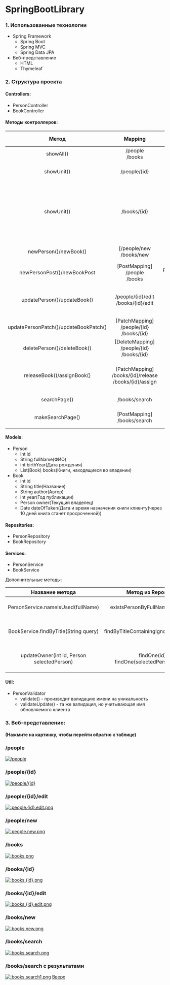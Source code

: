 <a id="anchor"> </a>

# SpringBootLibrary
### 1. Использованные технологии
* Spring Framework
  * Spring Boot
  * Spring MVC
  * Spring Data JPA
* Веб-представление
  * HTML
  * Thymeleaf

### 2. Структура проекта
#### Controllers:
* PersonController 
* BookController
  
#### __Методы контроллеров:__



|                 Метод                 |                                          Mapping                                           |                                    Используемые методы                                     |                                                                         Работа метода                                                                          |                                       Возвращаемая страница                                       |
|:-------------------------------------:|:------------------------------------------------------------------------------------------:|:------------------------------------------------------------------------------------------:|:--------------------------------------------------------------------------------------------------------------------------------------------------------------:|:-------------------------------------------------------------------------------------------------:|
|               showAll()               |                                    /people <br/> /books                                    |                    personService.findAll() <br/> bookService.findAll()                     |                                                               Ищет в БД всех клиентов/все книги                                                                |                    Страница со всеми [клиентами](#/people)/[книгами](#/books)                     |
|              showUnit()               |                                        /people/{id}                                        |                  1. personService.findOne(id) <br/> 2. person.getBooks()                   |                                                    Ищет в БД клиента по {id} (1) и все взятые им книги (2)                                                     |                                  [Страница клиента](#/people/id)                                  |
|              showUnit()               |                                        /books/{id}                                         | 1. bookService.findOne(id) <br/> 2. book.getOwner().get() <br/> 3. personService.findAll() | Ищет в БД книгу по {id} (1) и её владельца (2). Если у книги отсутствует владелец - ищет в БД всех клиентов (3) и добавляет соответствующий список на страницу |                                   [Страница книги](#/books/id)                                    |
|         newPerson()/newBook()         |                               [/people/new <br/> /books/new                                |                                                                                            |                                                                                                                                                                |         Страница с формой добавления нового [клиента](#/people/new)/[книги](#/books/new)          |
|      newPersonPost()/newBookPost      |                          [PostMapping] <br/> /people <br/> /books                          |               personService.save(newPerson) <br/> bookService.save(newBook)                |                                                             Сохраняет клиента/книгу из формы в БД                                                              |                    Страница со всеми [клиентами](#/people)/[книгами](#/books)                     |
|      updatePerson()/updateBook()      |            /people/{id}/edit <br/> /books/{id}/edit <a id="/controllers"> </a>             |                  personService.findOne(id) <br/> bookService.findOne(id)                   |                                            Ищет в БД клиента/книгу по {id} и добавляет объект на страницу(в форму)                                             | Страница с формой изменения существующего(ей) [клиента](#/people/id/edit)/[книги](#books/id/edit) |
| updatePersonPatch()/updateBookPatch() |                    [PatchMapping] <br/> /people/{id} <br/> /books/{id}                     |            personService.update(id, person) <br/> bookService.update(id, book)             |                                                                  Обновляет клиента/книгу в БД                                                                  |                        Страница [клиента](#/people/id)/[книги](#/books/id)                        |
|      deletePerson()/deleteBook()      |                    [DeleteMapping] <br/> /people/{id} <br/> /books/{id}                    |                   personService.delete(id) <br/> bookService.delete(id)                    |                                                                  Удаляет клиента/книгу из БД                                                                   |                    Страница со всеми [клиентами](#/people)/[книгами](#/books)                     |
|      releaseBook()/assignBook()       |             [PatchMapping] <br/> /books/{id}/release <br/> /books/{id}/assign              |                           bookService.updateOwner(id, newOwner)                            |                                          Освобождает книгу из владения(newOwner = null) / назначает нового владельца                                           |                                   Страница [книги](#/books/id)                                    |
|             searchPage()              |                                       /books/search                                        |                                                                                            |                                                                                                                                                                |                              [Страница поиска книг](#/books/search)                               |
|           makeSearchPage()            |                             [PostMapping] <br/> /books/search                              |                               bookService.findByTitle(query)                               |                                                        Ищет в БД книги по вхождению {query} в названии                                                         |                    [Страница поиска книг с результами поиска](#/books/search1)                    |

#### Models:
* Person
  * int id
  * String fullName(ФИО)
  * int birthYear(Дата рождения)
  * List(Book) books(Книги, находящиеся во владении)
* Book
  * int id
  * String title(Название)
  * String author(Автор)
  * int year(Год публикации)
  * Person owner(Текущий владелец)
  * Date dateOfTaken(Дата и время назначения книги клиенту(через 10 дней книга станет просроченной))

#### Repositories:
* PersonRepository
* BookRepository

#### Services:
* PersonService
* BookService

Дополнительные методы:

|                                Название метода                                 |                    Метод из Repository                     |                     Работа метода                      |
|:------------------------------------------------------------------------------:|:----------------------------------------------------------:|:------------------------------------------------------:|
|                       PersonService.nameIsUsed(fullName)                       |              existsPersonByFullName(fullName)              |            Существует ли имя в базе данных             |
|                     BookService.findByTitle(String query)                      |           findByTitleContainingIgnoreCase(query)           |     List с книгами содержащими {query} в названии      |
|                   updateOwner(int id, Person selectedPerson)                   |      findOne(id) <br/> findOne(selectedPerson.getId()      | Обновляет владельца у книги с {id} на {selectedPerson} |

#### Util:
* PersonValidator
  * validate() - производит валидацию имени на уникальность
  * validateUpdate() - та же валидация, но учитывающая имя обновляемого клиента  

### 3. Веб-представление:
#### (Нажмите на картинку, чтобы перейти обратно к таблице)
### /people <a id="/people"></a>
[![/people](imagesForReadme/.people.png)](#/controllers)

### /people/{id} <a id="/people/id"></a>
[![/people/{id}](imagesForReadme/.people.%7Bid%7D.png)](#/controllers)

### /people/{id}/edit <a id="/people/id/edit"></a>
[![.people.{id}.edit.png](imagesForReadme/.people.%7Bid%7D.edit.png)](#/controllers)

### /people/new <a id="/people/new"></a>
[![.people.new.png](imagesForReadme/.people.new.png)](#/controllers)

### /books <a id="/books"></a>
[![.books.png](imagesForReadme/.books.png)](#/controllers)

### /books/{id} <a id="/books/id"></a>
[![.books.{id}.png](imagesForReadme/.books.%7Bid%7D.png)](#/controllers)

### /books/{id}/edit <a id="/books/id/edit"></a>
[![.books.{id}.edit.png](imagesForReadme/.books.%7Bid%7D.edit.png)](#/controllers)

### /books/new <a id="/books/new"></a>
[![.books.new.png](imagesForReadme/.books.new.png)](#/controllers)

### /books/search <a id="/books/search"></a>
[![.books.search.png](imagesForReadme/.books.search.png)](#/controllers)

### /books/search с результатами <a id="/books/search1"></a>
[![.books.search1.png](imagesForReadme/.books.search1.png)](#/controllers)
[Вверх](#anchor)

